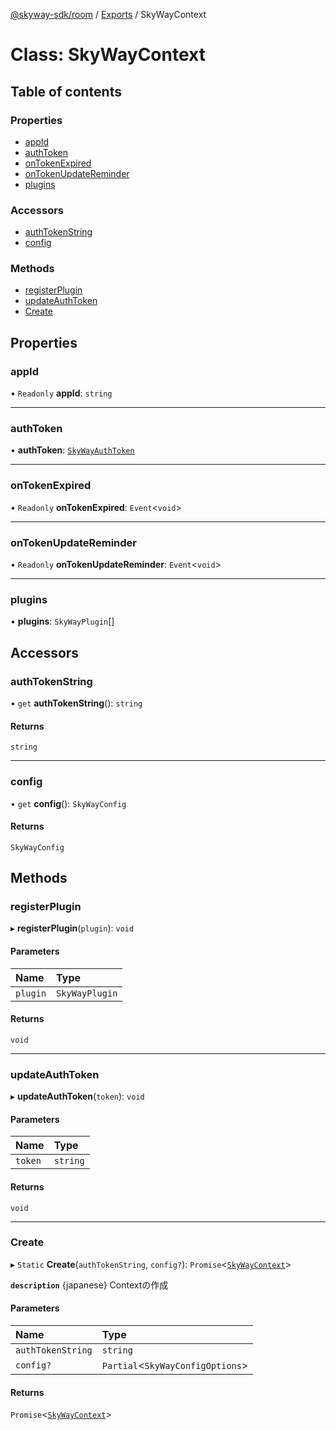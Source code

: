 [@skyway-sdk/room](../README.md) / [Exports](../modules.md) / SkyWayContext

# Class: SkyWayContext

## Table of contents

### Properties

- [appId](SkyWayContext.md#appid)
- [authToken](SkyWayContext.md#authtoken)
- [onTokenExpired](SkyWayContext.md#ontokenexpired)
- [onTokenUpdateReminder](SkyWayContext.md#ontokenupdatereminder)
- [plugins](SkyWayContext.md#plugins)

### Accessors

- [authTokenString](SkyWayContext.md#authtokenstring)
- [config](SkyWayContext.md#config)

### Methods

- [registerPlugin](SkyWayContext.md#registerplugin)
- [updateAuthToken](SkyWayContext.md#updateauthtoken)
- [Create](SkyWayContext.md#create)

## Properties

### appId

• `Readonly` **appId**: `string`

___

### authToken

• **authToken**: [`SkyWayAuthToken`](SkyWayAuthToken.md)

___

### onTokenExpired

• `Readonly` **onTokenExpired**: `Event`<`void`\>

___

### onTokenUpdateReminder

• `Readonly` **onTokenUpdateReminder**: `Event`<`void`\>

___

### plugins

• **plugins**: `SkyWayPlugin`[]

## Accessors

### authTokenString

• `get` **authTokenString**(): `string`

#### Returns

`string`

___

### config

• `get` **config**(): `SkyWayConfig`

#### Returns

`SkyWayConfig`

## Methods

### registerPlugin

▸ **registerPlugin**(`plugin`): `void`

#### Parameters

| Name | Type |
| :------ | :------ |
| `plugin` | `SkyWayPlugin` |

#### Returns

`void`

___

### updateAuthToken

▸ **updateAuthToken**(`token`): `void`

#### Parameters

| Name | Type |
| :------ | :------ |
| `token` | `string` |

#### Returns

`void`

___

### Create

▸ `Static` **Create**(`authTokenString`, `config?`): `Promise`<[`SkyWayContext`](SkyWayContext.md)\>

**`description`** {japanese} Contextの作成

#### Parameters

| Name | Type |
| :------ | :------ |
| `authTokenString` | `string` |
| `config?` | `Partial`<`SkyWayConfigOptions`\> |

#### Returns

`Promise`<[`SkyWayContext`](SkyWayContext.md)\>
